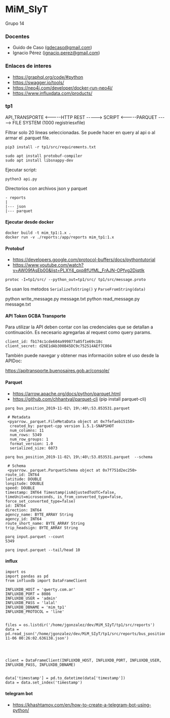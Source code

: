 # MiM_SIyT

Grupo 14 

### Docentes
- Guido de Caso (gdecaso@gmail.com)
- Ignacio Pérez (ignacio.perez@gmail.com)

### Enlaces de interes

- https://graphql.org/code/#python
- https://swagger.io/tools/
- https://neo4j.com/developer/docker-run-neo4j/
- https://www.influxdata.com/products/

### tp1

API_TRANSPORTE <-----HTTP REST -----> SCRIPT <-----PARQUET -----> FILE SYSTEM (1000 registriesxfile)

Filtrar solo 20 lineas seleccionadas. Se puede hacer en query al api o al armar el .parquet file.

```
pip3 install -r tp1/src/requirements.txt
```

```
sudo apt install protobuf-compiler
sudo apt install libsnappy-dev
```

Ejecutar script: 

``` 
python3 api.py 
```

Directorios con archivos json y parquet

```
- reports
|
|--- json
|--- parquet

```

#### Ejecutar desde docker
```
docker build -t mim_tp1:1.x .
docker run -v ./reports:/app/reports mim_tp1:1.x
```

#### Protobuf
- https://developers.google.com/protocol-buffers/docs/pythontutorial
- https://www.youtube.com/watch?v=AW09fAsEb00&list=PLXY4_qxp8fUfML_FrAJN-OPfvg2DiqtIk

```
protoc -I=tp1/src/ --python_out=tp1/src/ tp1/src/message.proto
```

Se usan los metodos `SerializeToString()` y `ParseFromString(data)`

python write_message.py message.txt 
python read_message.py message.txt 

#### API Token GCBA Transporte
Para utilizar la API deben contar con las credenciales que se detallan a continuación. Es necesario agregarlas al request como query params.

```
client_id: fb174c1cde604a999877a85f1e69c18c
client_secret: d26E1dAb300B45DC9c752514AEf7C004
```

También puede navegar y obtener mas información sobre el uso desde la APIDoc: 

https://apitransporte.buenosaires.gob.ar/console/

#### Parquet
- https://arrow.apache.org/docs/python/parquet.html
- https://github.com/chhantyal/parquet-cli (pip install parquet-cli)

```
parq bus_position_2019-11-02\ 19\:40\:53.853531.parquet 

 # Metadata 
 <pyarrow._parquet.FileMetaData object at 0x7fefaeb15158>
  created_by: parquet-cpp version 1.5.1-SNAPSHOT
  num_columns: 11
  num_rows: 5349
  num_row_groups: 1
  format_version: 1.0
  serialized_size: 6073
```

```
parq bus_position_2019-11-02\ 19\:40\:53.853531.parquet  --schema

 # Schema 
 <pyarrow._parquet.ParquetSchema object at 0x7f751d2ec250>
route_id: INT64
latitude: DOUBLE
longitude: DOUBLE
speed: DOUBLE
timestamp: INT64 Timestamp(isAdjustedToUTC=false, timeUnit=microseconds, is_from_converted_type=false, force_set_converted_type=false)
id: INT64
direction: INT64
agency_name: BYTE_ARRAY String
agency_id: INT64
route_short_name: BYTE_ARRAY String
trip_headsign: BYTE_ARRAY String
```

```
parq input.parquet --count
5349
```

```
parq input.parquet --tail/head 10

```

#### influx
```
import os
import pandas as pd
from influxdb import DataFrameClient

INFLUXDB_HOST = 'qwerty.com.ar'
INFLUXDB_PORT = 8086
INFLUXDB_USER = 'admin'
INFLUXDB_PASS = 'lalal'
INFLUXDB_DBNAME = 'mim_tp1'
INFLUXDB_PROTOCOL = 'line'


files = os.listdir('/home/jgonzalez/dev/MiM_SIyT/tp1/src/reports')
data = pd.read_json('/home/jgonzalez/dev/MiM_SIyT/tp1/src/reports/bus_position__2019-11-06 00:26:02.636138.json')




client = DataFrameClient(INFLUXDB_HOST, INFLUXDB_PORT, INFLUXDB_USER, INFLUXDB_PASS, INFLUXDB_DBNAME)


data['timestamp'] = pd.to_datetime(data['timestamp'])
data = data.set_index('timestamp')
```

#### telegram bot
- https://khashtamov.com/en/how-to-create-a-telegram-bot-using-python/